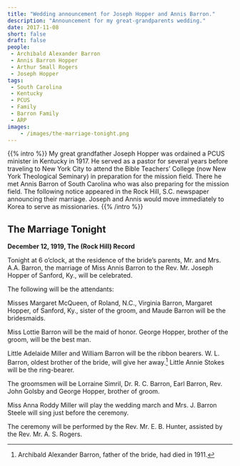 ```yaml
---
title: "Wedding announcement for Joseph Hopper and Annis Barron."
description: "Announcement for my great-grandparents wedding."
date: 2017-11-08
short: false
draft: false
people:
 - Archibald Alexander Barron
 - Annis Barron Hopper
 - Arthur Small Rogers
 - Joseph Hopper
tags:
 - South Carolina
 - Kentucky
 - PCUS
 - Family
 - Barron Family
 - ARP
images:
    - /images/the-marriage-tonight.png
---
```


{{% intro %}}
My great grandfather Joseph Hopper was ordained a PCUS minister in Kentucky in 1917. He served as a pastor for several years before traveling to New York City to attend the Bible Teachers’ College (now New York Theological Seminary) in preparation for the mission field. There he met Annis Barron of South Carolina who was also preparing for the mission field. The following notice appeared in the Rock Hill, S.C. newspaper announcing their marriage. Joseph and Annis would move immediately to Korea to serve as missionaries.
{{% /intro %}}

## The Marriage Tonight

**December 12, 1919, The (Rock Hill) Record**

Tonight at 6 o’clock, at the residence of the bride’s parents, Mr. and Mrs. A.A. Barron, the marriage of Miss Annis Barron to the Rev. Mr. Joseph Hopper of Sanford, Ky., will be celebrated.

The following will be the attendants:

Misses Margaret McQueen, of Roland, N.C., Virginia Barron, Margaret Hopper, of Sanford, Ky., sister of the groom, and Maude Barron will be the bridesmaids.

Miss Lottie Barron will be the maid of honor. George Hopper, brother of the groom, will be the best man.

Little Adelaide Miller and William Barron will be the ribbon bearers. W. L. Barron, oldest brother of the bride, will give her away.[^wlbarron] Little Annie Stokes will be the ring-bearer.

The groomsmen will be Lorraine Simril, Dr. R. C. Barron, Earl Barron, Rev. John Golsby and George Hopper, brother of groom.

Miss Anna Roddy Miller will play the wedding march and Mrs. J. Barron Steele will sing just before the ceremony.

The ceremony will be performed by the Rev. Mr. E. B. Hunter, assisted by the Rev. Mr. A. S. Rogers.

[^wlbarron]: Archibald Alexander Barron, father of the bride, had died in 1911.
